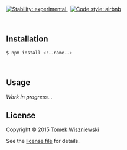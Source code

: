 [![Stability: experimental
](https://img.shields.io/badge/stability-experimental-yellow.svg?style=flat-square)
](https://nodejs.org/api/documentation.html#documentation_stability_index)
 [![Code style: airbnb
](https://img.shields.io/badge/code%20style-airbnb-777777.svg?style=flat-square)
](https://github.com/airbnb/javascript)




<!--title-->
<!--title-underline-->

**<!--description-->**




<div                                             id="/installation">&nbsp;</div>

Installation
------------

```sh
$ npm install <!--name-->
```




<div                                                    id="/usage">&nbsp;</div>

Usage
-----

*Work in progress…*




License
-------

Copyright © 2015 [Tomek Wiszniewski]

See the [license file][] for details.

[license file]:       ./License.md
[Tomek Wiszniewski]:  https://github.com/tomekwi
